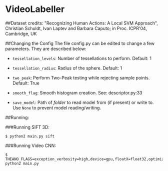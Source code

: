 # VideoLabeller

##Dataset credits:
"Recognizing Human Actions: A Local SVM Approach",
Christian Schuldt, Ivan Laptev and Barbara Caputo; in Proc. ICPR'04, Cambridge, UK

##Changing the Config
The file config.py can be edited to change a few parameters. They are described below:

 - `tessellation_levels`: Number of tessellations to perform. Default: 1
 - `tessellation_radius`: Radius of the sphere. Default: 1
 - `two_peak`: Perform Two-Peak testing while rejecting sample points. Default: True
 - `smooth_flag`: Smooth histogram creation. See: descriptor.py:33

 - `save_model`: Path of *folder* to read model from (if present) or write to. Use `None` to prevent model reading/writing.


##Running:

###Running SIFT 3D:

    $ python2 main.py sift

###Running Video CNN:

    $ THEANO_FLAGS=exception_verbosity=high,device=gpu,floatX=float32,optimizer=None python2 main.py
